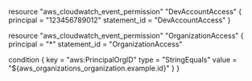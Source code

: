 resource "aws_cloudwatch_event_permission" "DevAccountAccess" {
  principal    = "123456789012"
  statement_id = "DevAccountAccess"
}

resource "aws_cloudwatch_event_permission" "OrganizationAccess" {
  principal    = "*"
  statement_id = "OrganizationAccess"

  condition {
    key   = "aws:PrincipalOrgID"
    type  = "StringEquals"
    value = "${aws_organizations_organization.example.id}"
  }
}
